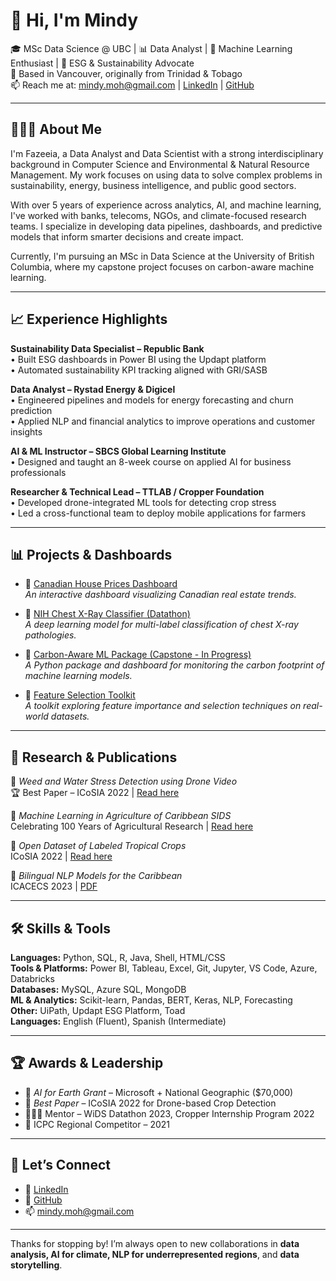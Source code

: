 # 👋 Hi, I'm Mindy 

🎓 MSc Data Science @ UBC | 📊 Data Analyst | 🤖 Machine Learning Enthusiast | 🌱 ESG & Sustainability Advocate  
📍 Based in Vancouver, originally from Trinidad & Tobago  
📫 Reach me at: mindy.moh@gmail.com | [LinkedIn](https://www.linkedin.com/in/fazeeia-mohammed) | [GitHub](https://github.com/mindy001)

---

## 👩🏽‍💻 About Me

I'm Fazeeia, a Data Analyst and Data Scientist with a strong interdisciplinary background in Computer Science and Environmental & Natural Resource Management. My work focuses on using data to solve complex problems in sustainability, energy, business intelligence, and public good sectors.

With over 5 years of experience across analytics, AI, and machine learning, I've worked with banks, telecoms, NGOs, and climate-focused research teams. I specialize in developing data pipelines, dashboards, and predictive models that inform smarter decisions and create impact.

Currently, I'm pursuing an MSc in Data Science at the University of British Columbia, where my capstone project focuses on carbon-aware machine learning.

---

## 📈 Experience Highlights

**Sustainability Data Specialist – Republic Bank**  
• Built ESG dashboards in Power BI using the Updapt platform  
• Automated sustainability KPI tracking aligned with GRI/SASB  

**Data Analyst – Rystad Energy & Digicel**  
• Engineered pipelines and models for energy forecasting and churn prediction  
• Applied NLP and financial analytics to improve operations and customer insights  

**AI & ML Instructor – SBCS Global Learning Institute**  
• Designed and taught an 8-week course on applied AI for business professionals  

**Researcher & Technical Lead – TTLAB / Cropper Foundation**  
• Developed drone-integrated ML tools for detecting crop stress  
• Led a cross-functional team to deploy mobile applications for farmers  

---



## 📊 Projects & Dashboards

- 📌 [Canadian House Prices Dashboard](https://canadian-house-prices.onrender.com/)  
  *An interactive dashboard visualizing Canadian real estate trends.*

- 📌 [NIH Chest X-Ray Classifier (Datathon)](https://github.com/mindy001/NIH-Chest-XRay-Classifier)  
  *A deep learning model for multi-label classification of chest X-ray pathologies.*

- 📌 [Carbon-Aware ML Package (Capstone - In Progress)](https://github.com/mindy001/carbon-aware-ml)  
  *A Python package and dashboard for monitoring the carbon footprint of machine learning models.*

- 📌 [Feature Selection Toolkit](https://github.com/mindy001/FeatureSelection)  
  *A toolkit exploring feature importance and selection techniques on real-world datasets.*

---
## 🧪 Research & Publications

📄 *Weed and Water Stress Detection using Drone Video*  
🏆 Best Paper – ICoSIA 2022 | [Read here](https://www.atlantis-press.com/proceedings/icosia-22)

📄 *Machine Learning in Agriculture of Caribbean SIDS*  
Celebrating 100 Years of Agricultural Research | [Read here](https://online.pubhtml5.com/vilk/tcus/#p=1)

📄 *Open Dataset of Labeled Tropical Crops*  
ICoSIA 2022 | [Read here](https://www.atlantis-press.com/proceedings/icosia-22)

📄 *Bilingual NLP Models for the Caribbean*  
ICACECS 2023 | [PDF](https://lab.tt/wp-content/uploads/2023/12/Bilingual_Dialect-Classification-using_NLP.pdf)

---

## 🛠️ Skills & Tools

**Languages:** Python, SQL, R, Java, Shell, HTML/CSS  
**Tools & Platforms:** Power BI, Tableau, Excel, Git, Jupyter, VS Code, Azure, Databricks  
**Databases:** MySQL, Azure SQL, MongoDB  
**ML & Analytics:** Scikit-learn, Pandas, BERT, Keras, NLP, Forecasting  
**Other:** UiPath, Updapt ESG Platform, Toad  
**Languages:** English (Fluent), Spanish (Intermediate)

---

## 🏆 Awards & Leadership

- 🧠 *AI for Earth Grant* – Microsoft + National Geographic ($70,000)  
- 🏅 *Best Paper* – ICoSIA 2022 for Drone-based Crop Detection  
- 👩🏽‍🏫 Mentor – WiDS Datathon 2023, Cropper Internship Program 2022  
- 🧠 ICPC Regional Competitor – 2021

---

## 🔗 Let’s Connect

- 💼 [LinkedIn](https://www.linkedin.com/in/fazeeiamohammed)  
- 📁 [GitHub](https://github.com/mindy001)  
- 📫 mindy.moh@gmail.com

---

Thanks for stopping by! I’m always open to new collaborations in **data analysis, AI for climate, NLP for underrepresented regions**, and **data storytelling**.
